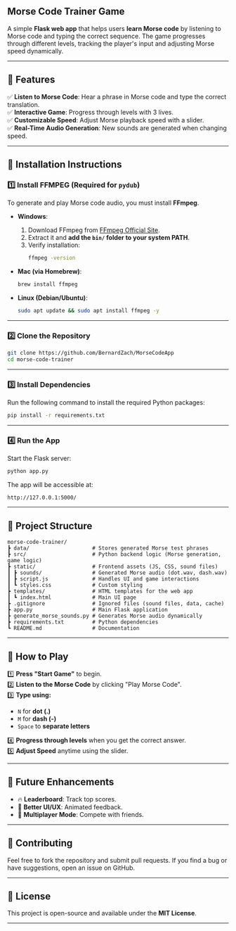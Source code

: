 ## **Morse Code Trainer Game**
A simple **Flask web app** that helps users **learn Morse code** by listening to Morse code and typing the correct sequence. The game progresses through different levels, tracking the player's input and adjusting Morse speed dynamically.

---

## **🔹 Features**
✅ **Listen to Morse Code**: Hear a phrase in Morse code and type the correct translation.  
✅ **Interactive Game**: Progress through levels with 3 lives.  
✅ **Customizable Speed**: Adjust Morse playback speed with a slider.  
✅ **Real-Time Audio Generation**: New sounds are generated when changing speed.  

---

## **🔹 Installation Instructions**
### **1️⃣ Install FFMPEG (Required for `pydub`)**
To generate and play Morse code audio, you must install **FFmpeg**.

- **Windows**:
  1. Download FFmpeg from [FFmpeg Official Site](https://ffmpeg.org/download.html).
  2. Extract it and **add the `bin/` folder to your system PATH**.
  3. Verify installation:
     ```bash
     ffmpeg -version
     ```

- **Mac (via Homebrew)**:
  ```bash
  brew install ffmpeg
  ```

- **Linux (Debian/Ubuntu)**:
  ```bash
  sudo apt update && sudo apt install ffmpeg -y
  ```

---

### **2️⃣ Clone the Repository**
```bash
git clone https://github.com/BernardZach/MorseCodeApp
cd morse-code-trainer
```

---

### **3️⃣ Install Dependencies**
Run the following command to install the required Python packages:
```bash
pip install -r requirements.txt
```

---

### **4️⃣ Run the App**
Start the Flask server:
```bash
python app.py
```

The app will be accessible at:
```
http://127.0.0.1:5000/
```

---

## **🔹 Project Structure**
```
morse-code-trainer/
┣ data/                    # Stores generated Morse test phrases
┣ src/                     # Python backend logic (Morse generation, game logic)
┣ static/                  # Frontend assets (JS, CSS, sound files)
┃ ┣ sounds/                # Generated Morse audio (dot.wav, dash.wav)
┃ ┣ script.js              # Handles UI and game interactions
┃ ┗ styles.css             # Custom styling
┣ templates/               # HTML templates for the web app
┃ ┗ index.html             # Main UI page
┣ .gitignore               # Ignored files (sound files, data, cache)
┣ app.py                   # Main Flask application
┣ generate_morse_sounds.py # Generates Morse audio dynamically
┣ requirements.txt         # Python dependencies
┗ README.md                # Documentation
```

---

## **🔹 How to Play**
1️⃣ **Press "Start Game"** to begin.  
2️⃣ **Listen to the Morse Code** by clicking "Play Morse Code".  
3️⃣ **Type using:**
   - `N` for **dot (.)**
   - `M` for **dash (-)**
   - `Space` to **separate letters**  

4️⃣ **Progress through levels** when you get the correct answer.  
5️⃣ **Adjust Speed** anytime using the slider.  

---

## **🔹 Future Enhancements**
- 🔥 **Leaderboard**: Track top scores.  
- 🎨 **Better UI/UX**: Animated feedback.  
- 📡 **Multiplayer Mode**: Compete with friends.  

---

## **🔹 Contributing**
Feel free to fork the repository and submit pull requests. If you find a bug or have suggestions, open an issue on GitHub.

---

## **🔹 License**
This project is open-source and available under the **MIT License**.

---
